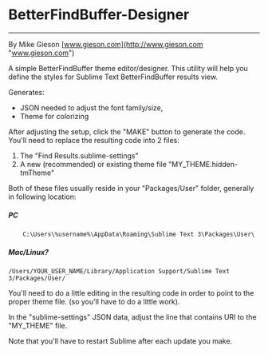 # BetterFindBuffer-Designer
------------------------
By Mike Gieson [www.gieson.com](http://www.gieson.com "www.gieson.com")

A simple BetterFindBuffer theme editor/designer. This utility will help you define the styles for Sublime Text BetterFindBuffer results view.

Generates:
- JSON needed to adjust the font family/size,
- Theme for colorizing

After adjusting the setup, click the "MAKE" button to generate the code. You'll need to replace the resulting code into 2 files:

1. The "Find Results.sublime-settings"
2. A new (recommended) or existing theme file "MY_THEME.hidden-tmTheme"

Both of these files usually reside in your "Packages/User" folder, generally in following location:

##### PC
```
    C:\Users\%username%\AppData\Roaming\Sublime Text 3\Packages\User\
```	

##### Mac/Linux?
```
/Users/YOUR_USER_NAME/Library/Application Support/Sublime Text 3/Packages/User/
```

You'll need to do a little editing in the resulting code in order to point to the proper theme file. (so you'll have to do a little work).

In the "sublime-settings" JSON data, adjust the line that contains URI to the "MY_THEME" file.

Note that you'll have to restart Sublime after each update you make.


